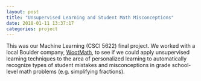 ```yaml
---
layout: post
title: "Unsupervised Learning and Student Math Misconceptions"
date: 2018-01-11 13:37:17
categories: project
---
```

This was our Machine Learning (CSCI 5622) final project. We worked with a local Boulder company, [WootMath](https://www.wootmath.com/), to see if we could apply unsupervised learning techniques to the area of personalized learning to automatically recognize types of student mistakes and misconceptions in grade school-level math problems (e.g. simplifying fractions). 

